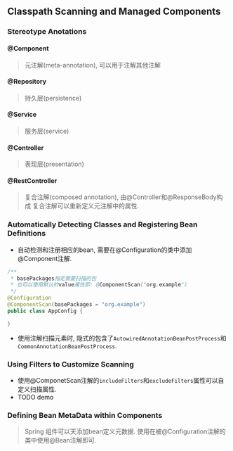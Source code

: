 ## Classpath Scanning and Managed Components

### Stereotype Anotations
#### @Component
> 元注解(meta-annotation), 可以用于注解其他注解

#### @Repository
> 持久层(persistence)

#### @Service
> 服务层(service)

#### @Controller
> 表现层(presentation)

#### @RestController
> 复合注解(composed annotation), 由@Controller和@ResponseBody构成
> 复合注解可以重新定义元注解中的属性.


### Automatically Detecting Classes and Registering Bean Definitions
- 自动检测和注册相应的bean, 需要在@Configuration的类中添加@Component注解.
```java
/**
 * basePackages指定需要扫描的包
 * 也可以使用默认的value属性即: @ComponentScan("org.example")
 */
@Configuration
@ComponentScan(basePackages = "org.example")
public class AppConfig {

}
```
- 使用注解扫描元素时, 隐式的包含了`AutowiredAnnotationBeanPostProcess`和`CommonAnnotationBeanPostProcess`.



### Using Filters to Customize Scanning
- 使用@ComponetScan注解的`includeFilters`和`excludeFilters`属性可以自定义扫描属性.
- TODO demo


### Defining Bean MetaData within Components
> Spring 组件可以天添加bean定义元数据. 使用在被@Configuration注解的类中使用@Bean注解即可.

























